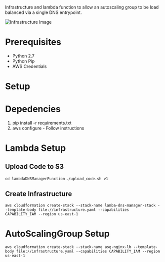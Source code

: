 
Infrastructure and lambda function to allow an autoscaling group to be load balanced via a single DNS entrypoint.

![Infrastructure Image](http://i.imgur.com/n4cNjH9.png)

# Prerequisites
* Python 2.7
* Python Pip
* AWS Credentials

# Setup
# Depedencies
1. pip install -r requirements.txt
2. aws configure - Follow instructions

# Lambda Setup
## Upload Code to S3
`cd lambdaDNSManagerFunction`
`./upload_code.sh v1`

## Create Infrastructure
`aws cloudformation create-stack --stack-name lamba-dns-manager-stack --template-body file://infrastructure.yaml --capabilities CAPABILITY_IAM --region us-east-1`

# AutoScalingGroup Setup
`aws cloudformation create-stack --stack-name asg-nginx-lb --template-body file://infrastructure.yaml --capabilities CAPABILITY_IAM --region us-east-1`
